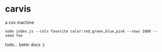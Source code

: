 # carvis
 a csv machine


 ```node index.js --cols favorite color:red,green,blue,pink --rows 1000 --seed foo```

todo... beter docs :)